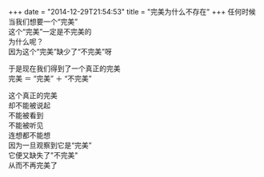 +++
date = "2014-12-29T21:54:53"
title = "完美为什么不存在"
+++
任何时候当我们想要一个“完美”  
这个“完美”一定是不完美的  
为什么呢？  
因为这个“完美”缺少了“不完美”呀  
  
于是现在我们得到了一个真正的完美  
完美 ＝ “完美” ＋ “不完美”  
  
这个真正的完美  
却不能被说起  
不能被看到  
不能被听见  
连想都不能想  
因为一旦观察到它是“完美”  
它便又缺失了"不完美"  
从而不再完美了  